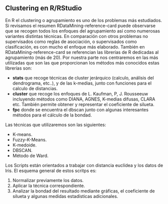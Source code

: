 ## Clustering en R/RStudio
En R el clustering o agrupamiento es uno de los problemas más estudiados. Si revisamos el resumen RDataMining-reference-card puede observarse que se recogen todos los enfoques del agrupamiento así como numerosas variantes distintas técnicas.
En comparación con otros problemas no supervisados como reglas de asociación, o supervisados como clasificación, es con mucho el enfoque más elaborado.
También en RDataMining-reference-card se referencian las librerías de R dedicadas al agrupamiento (más de 20). Por nuestra parte nos centraremos en las más utilizadas que son las que proporcionan los métodos más conocidos estas librerías son:

* **stats** que recoge técnicas de cluster jerárquico (calculo, análisis del dendrograma, etc..), y de las k-medias, junto con funciones para el calculo de distancias.
* **cluster** que recoge los enfoques de L. Kaufman, P, J. Rousseeuw incluyendo métodos como DIANA, AGNES, K-medias difusas, CLARA etc. También permite obtener y representar el coeficiente de silueta.
* **fpc** donde se encuentra el dbscan junto con algunas interesantes métodos para el cálculo de la bondad.

Las técnicas que utilizaremos son las siguientes:
* K-means.
* Fuzzy-K-Means.
* K-medoide.
* DBSCAN.
* Método de Ward.

Los Scripts están orientados a trabajar con distancia euclídea y los datos de Iris. El esquema general de estos scritps es:
1. Normalizar previamente los datos.
1. Aplicar la técnica correspondiente.
1. Analizar la bondad del resultado mediante gráficas, el coeficiente de silueta y algunas medidas estadísticas adicionales.
